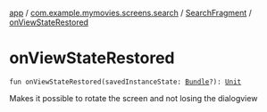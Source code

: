 [app](../../index.md) / [com.example.mymovies.screens.search](../index.md) / [SearchFragment](index.md) / [onViewStateRestored](./on-view-state-restored.md)

# onViewStateRestored

`fun onViewStateRestored(savedInstanceState: `[`Bundle`](https://developer.android.com/reference/android/os/Bundle.html)`?): `[`Unit`](https://kotlinlang.org/api/latest/jvm/stdlib/kotlin/-unit/index.html)

Makes it possible to rotate the screen and not losing the dialogview

